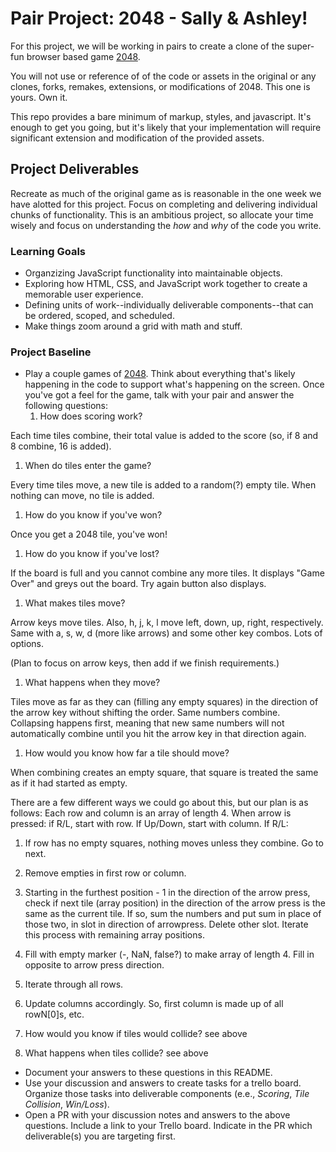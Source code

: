 # Pair Project: 2048 - Sally & Ashley!
For this project, we will be working in pairs to create a clone of the super-fun browser based game [2048](http://gabrielecirulli.github.io/2048/).

You will not use or reference of of the code or assets in the original or any clones, forks, remakes, extensions, or modifications of 2048. This one is yours. Own it.

This repo provides a bare minimum of markup, styles, and javascript. It's enough to get you going, but it's likely that your implementation will require significant extension and modification of the provided assets.

## Project Deliverables
Recreate as much of the original game as is reasonable in the one week we have alotted for this project. Focus on completing and delivering individual chunks of functionality. This is an ambitious project, so allocate your time wisely and focus on understanding the _how_ and _why_ of the code you write.

### Learning Goals
- Organzizing JavaScript functionality into maintainable objects.
- Exploring how HTML, CSS, and JavaScript work together to create a memorable user experience.
- Defining units of work--individually deliverable components--that can be ordered, scoped, and scheduled.
- Make things zoom around a grid with math and stuff.

### Project Baseline
- Play a couple games of [2048](http://gabrielecirulli.github.io/2048/). Think about everything that's likely happening in the code to support what's happening on the screen. Once you've got a feel for the game, talk with your pair and answer the following questions:
  1. How does scoring work?

Each time tiles combine, their total value is added to the score (so, if 8 and 8 combine, 16 is added).  

  1. When do tiles enter the game?

Every time tiles move, a new tile is added to a random(?) empty tile. When nothing can move, no tile is added.

  1. How do you know if you've won?

Once you get a 2048 tile, you've won!  

  1. How do you know if you've lost?

If the board is full and you cannot combine any more tiles. It displays "Game Over" and greys out the board. Try again button also displays.

  1. What makes tiles move?

Arrow keys move tiles. Also, h, j, k, l move left, down, up, right, respectively. Same with a, s, w, d (more like arrows) and some other key combos. Lots of options.

(Plan to focus on arrow keys, then add if we finish requirements.)

  1. What happens when they move?

Tiles move as far as they can (filling any empty squares) in the direction of the arrow key without shifting the order. Same numbers combine. Collapsing happens first, meaning that new same numbers will not automatically combine until you hit the arrow key in that direction again.

  1. How would you know how far a tile should move?

When combining creates an empty square, that square is treated the same as if it had started as empty.

There are a few different ways we could go about this, but our plan is as follows:
Each row and column is an array of length 4.
When arrow is pressed:
if R/L, start with row. If Up/Down, start with column.
If R/L:
  1. If row has no empty squares, nothing moves unless they combine. Go to next.
  2. Remove empties in first row or column.
  3. Starting in the furthest position - 1 in the direction of the arrow press, check if next tile (array position) in the direction of the arrow press is the same as the current tile. If so, sum the numbers and put sum in place of those two, in slot in direction of arrowpress. Delete other slot. Iterate this process with remaining array positions.
  4. Fill with empty marker (-, NaN, false?) to make array of length 4. Fill in opposite to arrow press direction.  
  4. Iterate through all rows.
  5. Update columns accordingly. So, first column is made up of all rowN[0]s, etc.

  1. How would you know if tiles would collide?
  see above
  1. What happens when tiles collide?
  see above

- Document your answers to these questions in this README.
- Use your discussion and answers to create tasks for a trello board. Organize those tasks into deliverable components (e.e., _Scoring_, _Tile Collision_, _Win/Loss_).
- Open a PR with your discussion notes and answers to the above questions. Include a link to your Trello board. Indicate in the PR which deliverable(s) you are targeting first.
